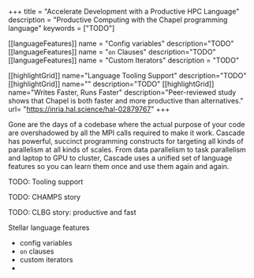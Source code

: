 +++
title = "Accelerate Development with a Productive HPC Language"
description = "Productive Computing with the Chapel programming language"
keywords = ["TODO"]


[[languageFeatures]]
  name = "Config variables"
  description="TODO"
[[languageFeatures]]
  name = "`on` Clauses"
  description="TODO"
[[languageFeatures]]
  name = "Custom Iterators"
  description = "TODO"

[[highlightGrid]]
  name="Language Tooling Support"
  description="TODO"
[[highlightGrid]]
  name=""
  description="TODO"
[[highlightGrid]]
  name="Writes Faster, Runs Faster"
  description="Peer-reviewed study shows that Chapel is both faster and more productive than alternatives."
  url= "https://inria.hal.science/hal-02879767"
+++

Gone are the days of a codebase where the actual purpose of your code are overshadowed by all the MPI calls required to make it work. Cascade has powerful, succinct programming constructs for targeting all kinds of parallelism at all kinds of scales. From data parallelism to task parallelism and laptop to GPU to cluster, Cascade uses a unified set of language features so you can learn them once and use them again and again. 

TODO: Tooling support

TODO: CHAMPS story

TODO: CLBG story: productive and fast


Stellar language features
- config variables
- `on` clauses
- custom iterators
- 